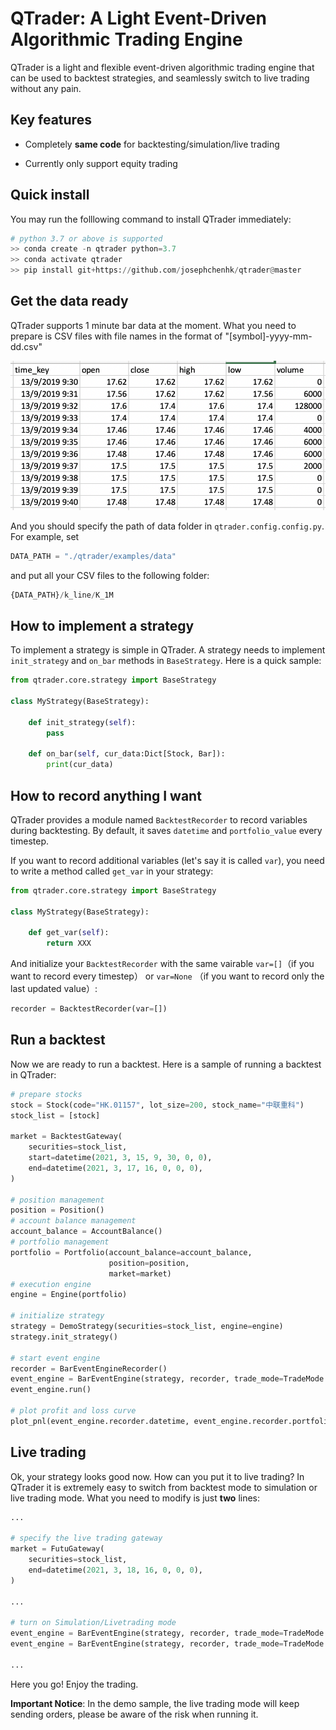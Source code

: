 # QTrader: A Light Event-Driven Algorithmic Trading Engine

QTrader is a light and flexible event-driven algorithmic trading engine that can be used to backtest strategies, 
and seamlessly switch to live trading without any pain.

## Key features

* Completely **same code** for backtesting/simulation/live trading 

* Currently only support equity trading

## Quick install

You may run the folllowing command to install QTrader immediately:

```python
# python 3.7 or above is supported
>> conda create -n qtrader python=3.7
>> conda activate qtrader
>> pip install git+https://github.com/josephchenhk/qtrader@master
```

## Get the data ready

QTrader supports 1 minute bar data at the moment. What you need to prepare is CSV files with file names in the format of 
"[symbol]-yyyy-mm-dd.csv"

![alt text](./contents/bar_data_sample.png "bar data sample")

And you should specify the path of data folder in `qtrader.config.config.py`. For example, set

```python
DATA_PATH = "./qtrader/examples/data" 
```

and put all your CSV files to the following folder:

```python
{DATA_PATH}/k_line/K_1M
```

## How to implement a strategy

To implement a strategy is simple in QTrader. A strategy needs to implement `init_strategy` and `on_bar` methods in 
`BaseStrategy`. Here is a quick sample:

```python
from qtrader.core.strategy import BaseStrategy

class MyStrategy(BaseStrategy):

    def init_strategy(self):
        pass
        
    def on_bar(self, cur_data:Dict[Stock, Bar]):
        print(cur_data)
```

        
## How to record anything I want

QTrader provides a module named `BacktestRecorder` to record variables during backtesting. By default, it saves `datetime` 
and `portfolio_value` every timestep. 

If you want to record additional variables (let's say it is called `var`), you need to write a method called `get_var` in your strategy:

```python
from qtrader.core.strategy import BaseStrategy

class MyStrategy(BaseStrategy):

    def get_var(self):
        return XXX
```

And initialize your `BacktestRecorder` with the same vairable `var=[]`（if you want to record every timestep） or `var=None`
（if you want to record only the last updated value）:

```python
recorder = BacktestRecorder(var=[])
```
    
## Run a backtest

Now we are ready to run a backtest. Here is a sample of running a backtest in QTrader:

```python
# prepare stocks
stock = Stock(code="HK.01157", lot_size=200, stock_name="中联重科")
stock_list = [stock]

market = BacktestGateway(
    securities=stock_list,
    start=datetime(2021, 3, 15, 9, 30, 0, 0),
    end=datetime(2021, 3, 17, 16, 0, 0, 0),
)

# position management
position = Position()
# account balance management
account_balance = AccountBalance()
# portfolio management
portfolio = Portfolio(account_balance=account_balance,
                      position=position,
                      market=market)
# execution engine
engine = Engine(portfolio)

# initialize strategy
strategy = DemoStrategy(securities=stock_list, engine=engine)
strategy.init_strategy()

# start event engine
recorder = BarEventEngineRecorder()
event_engine = BarEventEngine(strategy, recorder, trade_mode=TradeMode.BACKTEST)
event_engine.run()

# plot profit and loss curve
plot_pnl(event_engine.recorder.datetime, event_engine.recorder.portfolio_value)
```


## Live trading

Ok, your strategy looks good now. How can you put it to live trading? In QTrader it is
extremely easy to switch from backtest mode to simulation or live trading mode. What you 
need to modify is just **two** lines:

```python
...

# specify the live trading gateway
market = FutuGateway(
    securities=stock_list,
    end=datetime(2021, 3, 18, 16, 0, 0, 0),
)

...

# turn on Simulation/Livetrading mode
event_engine = BarEventEngine(strategy, recorder, trade_mode=TradeMode.SIMULATE)
event_engine = BarEventEngine(strategy, recorder, trade_mode=TradeMode.LIVETRADE)

...
```


Here you go! Enjoy the trading.

**Important Notice**: In the demo sample, the live trading mode will keep sending orders, please be aware 
of the risk when running it.

